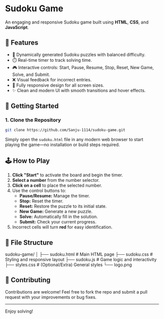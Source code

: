 # Sudoku Game

An engaging and responsive Sudoku game built using **HTML**, **CSS**, and **JavaScript**.

## 🎯 Features

- 🔢 Dynamically generated Sudoku puzzles with balanced difficulty.
- ⏱️ Real-time timer to track solving time.
- 🎮 Interactive controls: Start, Pause, Resume, Stop, Reset, New Game, Solve, and Submit.
- ❌ Visual feedback for incorrect entries.
- 📱 Fully responsive design for all screen sizes.
- ✨ Clean and modern UI with smooth transitions and hover effects.

## 🚀 Getting Started

### 1. Clone the Repository

```bash
git clone https://github.com/Sanju-1114/sudoku-game.git

```
Simply open the `sudoku.html` file in any modern web browser to start playing the game—no installation or build steps required.

## 🕹️ How to Play

1. **Click "Start"** to activate the board and begin the timer.
2. **Select a number** from the number selector.
3. **Click on a cell** to place the selected number.
4. Use the control buttons to:
   - **Pause/Resume:** Manage the timer.
   - **Stop:** Reset the timer.
   - **Reset:** Restore the puzzle to its initial state.
   - **New Game:** Generate a new puzzle.
   - **Solve:** Automatically fill in the solution.
   - **Submit:** Check your current progress.
5. Incorrect cells will turn **red** for easy identification.

## 📁 File Structure

sudoku-game/
 │ 
 ├── sudoku.html  # Main HTML page 
 ├── sudoku.css   # Styling and responsive layout 
 ├── sudoku.js    # Game logic and interactivity 
 ├── styles.css   # (Optional/Extra) General styles 
 └── logo.png

 
## 🤝 Contributing

Contributions are welcome! Feel free to fork the repo and submit a pull request with your improvements or bug fixes.

---

Enjoy solving!
